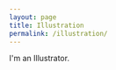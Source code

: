 ```yaml
---
layout: page
title: Illustration
permalink: /illustration/
---
```


I'm an Illustrator.
<!-- ![useful image](/assets/ariel2.jpg) -->